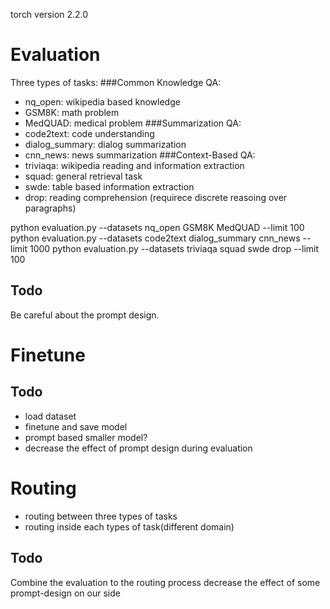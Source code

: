 torch version 2.2.0

# Evaluation
Three types of tasks:
###Common Knowledge QA: 
- nq_open: wikipedia based knowledge
- GSM8K: math problem
- MedQUAD: medical problem 
###Summarization QA:
- code2text: code understanding
- dialog_summary: dialog summarization
- cnn_news: news summarization
###Context-Based QA:
- triviaqa: wikipedia reading and information extraction
- squad: general retrieval task
- swde: table based information extraction
- drop: reading comprehension (requirece discrete reasoing over paragraphs)

python evaluation.py --datasets nq_open GSM8K MedQUAD --limit 100
python evaluation.py --datasets code2text dialog_summary cnn_news  --limit 1000
python evaluation.py --datasets triviaqa squad swde drop  --limit 100

## Todo
Be careful about the prompt design. 

# Finetune

## Todo
- load dataset
- finetune and save model
- prompt based smaller model?
- decrease the effect of prompt design during evaluation

# Routing
- routing between three types of tasks
- routing inside each types of task(different domain)
## Todo
Combine the evaluation to the routing process
decrease the effect of some prompt-design on our side